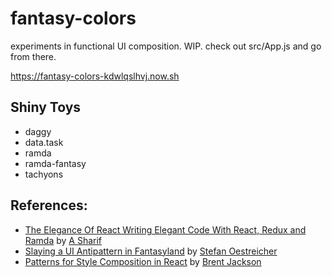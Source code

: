 # fantasy-colors

experiments in functional UI composition. WIP. check out src/App.js and go from
there.

https://fantasy-colors-kdwlqslhvj.now.sh

## Shiny Toys
- daggy
- data.task
- ramda
- ramda-fantasy
- tachyons

## References:
- [The Elegance Of React Writing Elegant Code With React, Redux and Ramda](https://medium.com/javascript-inside/the-elegance-of-react-ebc21a2dcd19#.85lg3bigw)
by [A Sharif](https://twitter.com/sharifsbeat)
- [Slaying a UI Antipattern in
Fantasyland](https://medium.com/javascript-inside/slaying-a-ui-antipattern-in-fantasyland-907cbc322d2a#.d3yatzcck)
by [Stefan Oestreicher](https://twitter.com/thinkfunctional)
- [Patterns for Style Composition in
React](https://medium.com/@jxnblk/patterns-for-style-composition-in-react-eb4f5f313e6f#.sd9wh6oud)
by [Brent Jackson](http://twitter.com/jxnblk)

